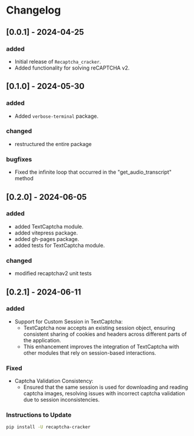 # Changelog

## [0.0.1] - 2024-04-25

### added

- Initial release of `Recaptcha_cracker`.
- Added functionality for solving reCAPTCHA v2.

## [0.1.0] - 2024-05-30

### added

- Added `verbose-terminal` package.

### changed

- restructured the entire package

### bugfixes

- Fixed the infinite loop that occurred in the "get_audio_transcript" method

## [0.2.0] - 2024-06-05

### added

- added TextCaptcha module.
- added vitepress package.
- added gh-pages package.
- added tests for TextCaptcha module.

### changed

- modified recaptchav2 unit tests

## [0.2.1] - 2024-06-11

### added

- Support for Custom Session in TextCaptcha:
  - TextCaptcha now accepts an existing session object, ensuring consistent sharing of cookies and headers across different parts of the application.
  - This enhancement improves the integration of TextCaptcha with other modules that rely on session-based interactions.

### Fixed

- Captcha Validation Consistency:
  - Ensured that the same session is used for downloading and reading captcha images, resolving issues with incorrect captcha validation due to session inconsistencies.

### Instructions to Update

```bash
pip install -U recaptcha-cracker
```
